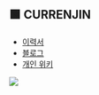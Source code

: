 ## 🟩 CURRENJIN
- [이력서](https://currenjin.github.io/resume/)
- [블로그](https://simpleisit.tistory.com/)
- [개인 위키](https://currenjin.github.io/)

![](https://komarev.com/ghpvc/?username=currenjin)

<!--
**HyunJin-Jeong/HyunJin-Jeong** is a ✨ _special_ ✨ repository because its `README.md` (this file) appears on your GitHub profile.

Here are some ideas to get you started:

### Hi there 👋

# 
![main_image_star-forming_region_carina_nircam_final-5mb](https://user-images.githubusercontent.com/60500649/180229298-a72995c4-7949-4aa0-a776-b7cbe325062b.jpeg)

[![Hyunjin's github stats](https://github-readme-stats.vercel.app/api?username=hyunjin-jeong)](https://github.com/hyunjin-jeong/github-readme-stats)
[![Hyunjin's github stats](https://github-readme-stats.vercel.app/api?username=hyunjin-jeong&show_icons=true&count_private=true&theme=vue)](https://github.com/hyunjin-jeong/github-readme-stats)

[![Tech Blog Badge](http://img.shields.io/badge/-Tech%20blog-blueviolet?style=flat&logo=github&link=https://simpleisit.tistory.com//)](https://simpleisit.tistory.com/)
[![Hits](https://hits.seeyoufarm.com/api/count/incr/badge.svg?url=https%3A%2F%2Fgithub.com%2FHyunJin-Jeong&count_bg=%231B1B19&title_bg=%23886868&icon=github.svg&icon_color=%23FFFFFF&title=Visits%21&edge_flat=false)](https://hits.seeyoufarm.com)
[![Portfoilio](https://img.shields.io/badge/Notion-black?logo=notion)](https:///)

## 🟩 Dashboard
| URL | Status | Uptime |
| --- | ------ | ------ |
| <img alt="" src="https://favicons.githubusercontent.com/simpleisit.tistory.com" height="13"> [Currenjin's Blog](https://simpleisit.tistory.com) | 🟩 Up | <details><summary><a href="https://currenjin.github.io/upptime/history/currenjin-s-blog">100.00%</a></summary><a href="https://currenjin.github.io/upptime/history/currenjin-s-blog"><img alt="All-time uptime 100.00%" src="https://img.shields.io/endpoint?url=https%3A%2F%2Fraw.githubusercontent.com%2Fcurrenjin%2Fupptime%2FHEAD%2Fapi%2Fcurrenjin-s-blog%2Fuptime.json"></a><br><a href="https://currenjin.github.io/upptime/history/currenjin-s-blog"><img alt="24-hour uptime 100.00%" src="https://img.shields.io/endpoint?url=https%3A%2F%2Fraw.githubusercontent.com%2Fcurrenjin%2Fupptime%2FHEAD%2Fapi%2Fcurrenjin-s-blog%2Fuptime-day.json"></a><br><a href="https://currenjin.github.io/upptime/history/currenjin-s-blog"><img alt="7-day uptime 100.00%" src="https://img.shields.io/endpoint?url=https%3A%2F%2Fraw.githubusercontent.com%2Fcurrenjin%2Fupptime%2FHEAD%2Fapi%2Fcurrenjin-s-blog%2Fuptime-week.json"></a><br><a href="https://currenjin.github.io/upptime/history/currenjin-s-blog"><img alt="30-day uptime 100.00%" src="https://img.shields.io/endpoint?url=https%3A%2F%2Fraw.githubusercontent.com%2Fcurrenjin%2Fupptime%2FHEAD%2Fapi%2Fcurrenjin-s-blog%2Fuptime-month.json"></a><br><a href="https://currenjin.github.io/upptime/history/currenjin-s-blog"><img alt="1-year uptime 100.00%" src="https://img.shields.io/endpoint?url=https%3A%2F%2Fraw.githubusercontent.com%2Fcurrenjin%2Fupptime%2FHEAD%2Fapi%2Fcurrenjin-s-blog%2Fuptime-year.json"></a></details>
| <img alt="" src="https://favicons.githubusercontent.com/currenjin.github.io" height="13"> [Currenjin's Wiki](https://currenjin.github.io) | 🟩 Up | <details><summary><a href="https://currenjin.github.io/upptime/history/currenjin-s-wiki">100.00%</a></summary><a href="https://currenjin.github.io/upptime/history/currenjin-s-wiki"><img alt="All-time uptime 100.00%" src="https://img.shields.io/endpoint?url=https%3A%2F%2Fraw.githubusercontent.com%2Fcurrenjin%2Fupptime%2FHEAD%2Fapi%2Fcurrenjin-s-wiki%2Fuptime.json"></a><br><a href="https://currenjin.github.io/upptime/history/currenjin-s-wiki"><img alt="24-hour uptime 100.00%" src="https://img.shields.io/endpoint?url=https%3A%2F%2Fraw.githubusercontent.com%2Fcurrenjin%2Fupptime%2FHEAD%2Fapi%2Fcurrenjin-s-wiki%2Fuptime-day.json"></a><br><a href="https://currenjin.github.io/upptime/history/currenjin-s-wiki"><img alt="7-day uptime 100.00%" src="https://img.shields.io/endpoint?url=https%3A%2F%2Fraw.githubusercontent.com%2Fcurrenjin%2Fupptime%2FHEAD%2Fapi%2Fcurrenjin-s-wiki%2Fuptime-week.json"></a><br><a href="https://currenjin.github.io/upptime/history/currenjin-s-wiki"><img alt="30-day uptime 100.00%" src="https://img.shields.io/endpoint?url=https%3A%2F%2Fraw.githubusercontent.com%2Fcurrenjin%2Fupptime%2FHEAD%2Fapi%2Fcurrenjin-s-wiki%2Fuptime-month.json"></a><br><a href="https://currenjin.github.io/upptime/history/currenjin-s-wiki"><img alt="1-year uptime 100.00%" src="https://img.shields.io/endpoint?url=https%3A%2F%2Fraw.githubusercontent.com%2Fcurrenjin%2Fupptime%2FHEAD%2Fapi%2Fcurrenjin-s-wiki%2Fuptime-year.json"></a></details>

- 🌱 I’m currently learning ...
- 👯 I’m looking to collaborate on ...
- 🔭 I’m currently working on Trevari
- 🤔 I’m looking for help with ...
- 💬 Ask me about ...
- 📫 How to reach me: ...
- 😄 Pronouns: ...
- 😏 Interest Now: ...
- ⚡ Fun fact: ...
-->
